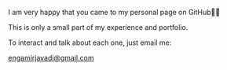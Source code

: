 I am very happy that you came to my personal page on GitHub🌹🙏

This is only a small part of my experience and portfolio.

To interact and talk about each one, just email me:

engamirjavadi@gmail.com

